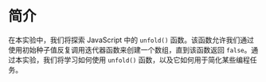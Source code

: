 # 简介

在本实验中，我们将探索 JavaScript 中的 `unfold()` 函数。该函数允许我们通过使用初始种子值反复调用迭代器函数来创建一个数组，直到该函数返回 `false`。通过本实验，我们将学习如何使用 `unfold()` 函数，以及它如何用于简化某些编程任务。
